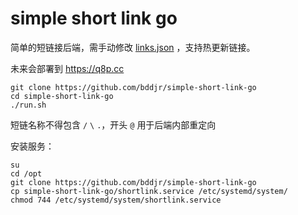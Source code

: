 # simple short link go

简单的短链接后端，需手动修改 [links.json](links.json) ，支持热更新链接。

未来会部署到 https://q8p.cc

```
git clone https://github.com/bddjr/simple-short-link-go
cd simple-short-link-go
./run.sh
```

短链名称不得包含 `/` `\` `.`，开头 `@` 用于后端内部重定向

安装服务：

```
su
cd /opt
git clone https://github.com/bddjr/simple-short-link-go
cp simple-short-link-go/shortlink.service /etc/systemd/system/
chmod 744 /etc/systemd/system/shortlink.service
```
